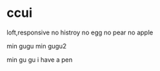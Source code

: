# ccui
loft,responsive
no histroy no egg no pear
no apple

min gugu
min gugu2

min gu gu
i have a pen
